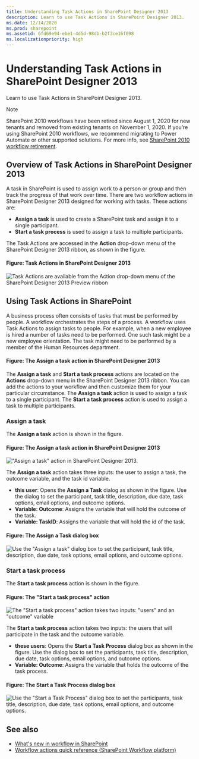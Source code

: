 ```yaml
---
title: Understanding Task Actions in SharePoint Designer 2013
description: Learn to use Task Actions in SharePoint Designer 2013.
ms.date: 12/14/2020
ms.prod: sharepoint
ms.assetid: 6fd69e94-ebe1-4d5d-98db-b2f3ce16f098
ms.localizationpriority: high
---
```

# Understanding Task Actions in SharePoint Designer 2013

Learn to use Task Actions in SharePoint Designer 2013.

> [!NOTE]
> SharePoint 2010 workflows have been retired since August 1, 2020 for new tenants and removed from existing tenants on November 1, 2020. If you’re using SharePoint 2010 workflows, we recommend migrating to Power Automate or other supported solutions. For more info, see [SharePoint 2010 workflow retirement](https://support.microsoft.com/office/sharepoint-2010-workflow-retirement-1ca3fff8-9985-410a-85aa-8120f626965f).

## Overview of Task Actions in SharePoint Designer 2013

A task in SharePoint is used to assign work to a person or group and then track the progress of that work over time. There are two workflow actions in SharePoint Designer 2013 designed for working with tasks.
These actions are:

- **Assign a task** is used to create a SharePoint task and assign it to a single participant.
- **Start a task process** is used to assign a task to multiple participants.

The Task Actions are accessed in the **Action** drop-down menu of the SharePoint Designer 2013 ribbon, as shown in the figure.

#### Figure: Task Actions in SharePoint Designer 2013

![Task Actions are available from the Action drop-down menu of the SharePoint Designer 2013 Preview ribbon](../images/spd15-TaskActions1.png)

## Using Task Actions in SharePoint

A business process often consists of tasks that must be performed by people. A workflow orchestrates the steps of a process. A workflow uses Task Actions to assign tasks to people. For example, when a new employee is hired a number of tasks need to be performed. One such task might be a new employee orientation. The task might need to be performed by a member of the Human Resources department.

#### Figure: The Assign a task action in SharePoint Designer 2013

The **Assign a task** and **Start a task process** actions are located on the **Actions** drop-down menu in the SharePoint Designer 2013 ribbon. You can add the actions to your workflow and then customize them for your particular circumstance. The **Assign a task** action is used to assign a task to a single participant. The **Start a task process** action is used to assign a task to multiple participants.

### Assign a task

The **Assign a task** action is shown in the figure.

#### Figure: The Assign a task action in SharePoint Designer 2013

!["Assign a task" action in SharePoint Designer 2013.](../images/SPD15-TaskActions2.png)

The **Assign a task** action takes three inputs: the user to assign a task, the outcome variable, and the task id variable.

- **this user**: Opens the **Assign a Task** dialog as shown in the figure. Use the dialog to set the participant, task title, description, due date, task options, email options, and outcome options.
- **Variable: Outcome**: Assigns the variable that will hold the outcome of the task.
- **Variable: TaskID**: Assigns the variable that will hold the id of the task.

#### Figure: The Assign a Task dialog box

![Use the "Assign a task" dialog box to set the participant, task title, description, due date, task options, email options, and outcome options.](../images/SPD15-TaskActions3.png)

### Start a task process

The **Start a task process** action is shown in the figure.

#### Figure: The "Start a task process" action

![The "Start a task process" action takes two inputs: "users" and an "outcome" variable](../images/SPD15-TaskActions4.png)

The **Start a task process** action takes two inputs: the users that will participate in the task and the outcome variable.

- **these users**: Opens the **Start a Task Process** dialog box as shown in the figure. Use the dialog box to set the participants, task title, description, due date, task options, email options, and outcome options.
- **Variable: Outcome**: Assigns the variable that holds the outcome of the task process.

#### Figure: The Start a Task Process dialog box

![Use the "Start a Task Process" dialog box to set the participants, task title, description, due date, task options, email options, and outcome options.](../images/SPD15-TaskActions5.png)

## See also

- [What's new in workflow in SharePoint](https://msdn.microsoft.com/library/6ab8a28b-fa2f-4530-8b55-a7f663bf15ea.aspx)
- [Workflow actions quick reference (SharePoint Workflow platform)](workflow-actions-quick-reference-sharepoint-workflow-platform.md)
